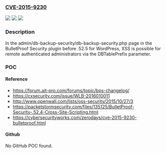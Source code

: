### [CVE-2015-9230](https://cve.mitre.org/cgi-bin/cvename.cgi?name=CVE-2015-9230)
![](https://img.shields.io/static/v1?label=Product&message=n%2Fa&color=blue)
![](https://img.shields.io/static/v1?label=Version&message=n%2Fa&color=blue)
![](https://img.shields.io/static/v1?label=Vulnerability&message=n%2Fa&color=brighgreen)

### Description

In the admin/db-backup-security/db-backup-security.php page in the BulletProof Security plugin before .52.5 for WordPress, XSS is possible for remote authenticated administrators via the DBTablePrefix parameter.

### POC

#### Reference
- https://forum.ait-pro.com/forums/topic/bps-changelog/
- https://cxsecurity.com/issue/WLB-2016010011
- http://www.openwall.com/lists/oss-security/2015/10/27/3
- https://packetstormsecurity.com/files/135125/BulletProof-Security-.52.4-Cross-Site-Scripting.html
- https://cybersecurityworks.com/zerodays/cve-2015-9230-bulletproof.html

#### Github
No GitHub POC found.

